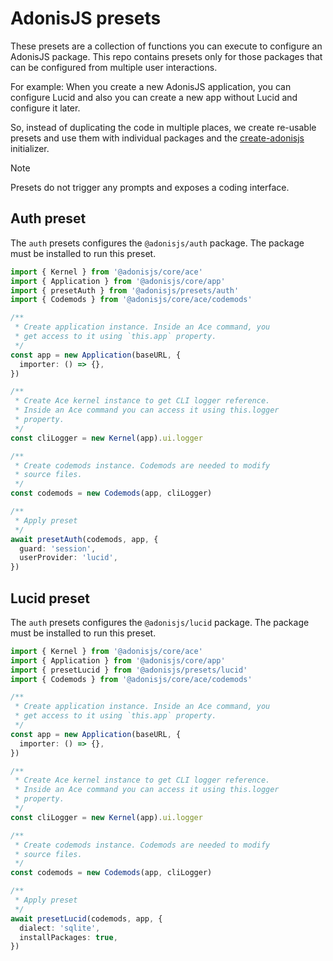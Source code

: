 # AdonisJS presets

These presets are a collection of functions you can execute to configure an AdonisJS package. This repo contains presets only for those packages that can be configured from multiple user interactions.

For example: When you create a new AdonisJS application, you can configure Lucid and also you can create a new app without Lucid and configure it later.

So, instead of duplicating the code in multiple places, we create re-usable presets and use them with individual packages and the [create-adonisjs](https://npm.im/create-adonisjs) initializer.

> [!NOTE]
> Presets do not trigger any prompts and exposes a coding interface.

## Auth preset

The `auth` presets configures the `@adonisjs/auth` package. The package must be installed to run this preset.

```ts
import { Kernel } from '@adonisjs/core/ace'
import { Application } from '@adonisjs/core/app'
import { presetAuth } from '@adonisjs/presets/auth'
import { Codemods } from '@adonisjs/core/ace/codemods'

/**
 * Create application instance. Inside an Ace command, you
 * get access to it using `this.app` property.
 */
const app = new Application(baseURL, {
  importer: () => {},
})

/**
 * Create Ace kernel instance to get CLI logger reference.
 * Inside an Ace command you can access it using this.logger
 * property.
 */
const cliLogger = new Kernel(app).ui.logger

/**
 * Create codemods instance. Codemods are needed to modify
 * source files.
 */
const codemods = new Codemods(app, cliLogger)

/**
 * Apply preset
 */
await presetAuth(codemods, app, {
  guard: 'session',
  userProvider: 'lucid',
})
```

## Lucid preset

The `auth` presets configures the `@adonisjs/lucid` package. The package must be installed to run this preset.

```ts
import { Kernel } from '@adonisjs/core/ace'
import { Application } from '@adonisjs/core/app'
import { presetLucid } from '@adonisjs/presets/lucid'
import { Codemods } from '@adonisjs/core/ace/codemods'

/**
 * Create application instance. Inside an Ace command, you
 * get access to it using `this.app` property.
 */
const app = new Application(baseURL, {
  importer: () => {},
})

/**
 * Create Ace kernel instance to get CLI logger reference.
 * Inside an Ace command you can access it using this.logger
 * property.
 */
const cliLogger = new Kernel(app).ui.logger

/**
 * Create codemods instance. Codemods are needed to modify
 * source files.
 */
const codemods = new Codemods(app, cliLogger)

/**
 * Apply preset
 */
await presetLucid(codemods, app, {
  dialect: 'sqlite',
  installPackages: true,
})
```
